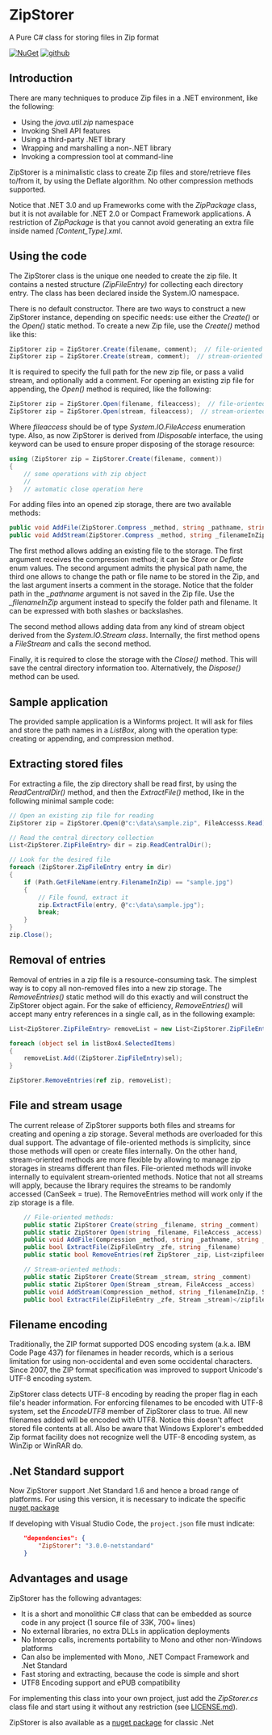# ZipStorer
A Pure C# class for storing files in Zip format

[![NuGet](https://img.shields.io/nuget/v/ZipStorer.svg)](https://www.nuget.org/packages/ZipStorer/)
[![github](https://img.shields.io/github/stars/jaime-olivares/zipstorer.svg)]()

## Introduction
There are many techniques to produce Zip files in a .NET environment, like the following:

* Using the *java.util.zip* namespace
* Invoking Shell API features
* Using a third-party .NET library
* Wrapping and marshalling a non-.NET library
* Invoking a compression tool at command-line

ZipStorer is a minimalistic class to create Zip files and store/retrieve files to/from it, by using the Deflate algorithm. No other compression methods supported.

Notice that .NET 3.0 and up Frameworks come with the *ZipPackage* class, but it is not available for .NET 2.0 or Compact Framework applications. A restriction of *ZipPackage* is that you cannot avoid generating an extra file inside named *[Content_Type].xml*.

## Using the code
The ZipStorer class is the unique one needed to create the zip file. It contains a nested structure *(ZipFileEntry)* for collecting each directory entry. The class has been declared inside the System.IO namespace. 

There is no default constructor. There are two ways to construct a new ZipStorer instance, depending on specific needs: use either the *Create()* or the *Open()* static method. To create a new Zip file, use the *Create()* method like this:

````csharp
ZipStorer zip = ZipStorer.Create(filename, comment);  // file-oriented version
ZipStorer zip = ZipStorer.Create(stream, comment);  // stream-oriented version
````

It is required to specify the full path for the new zip file, or pass a valid stream, and optionally add a comment. For opening an existing zip file for appending, the *Open()* method is required, like the following:

````csharp
ZipStorer zip = ZipStorer.Open(filename, fileaccess);  // file-oriented version
ZipStorer zip = ZipStorer.Open(stream, fileaccess);  // stream-oriented version
````

Where *fileaccess* should be of type *System.IO.FileAccess* enumeration type. Also, as now ZipStorer is derived from *IDisposable* interface, the using keyword can be used to ensure proper disposing of the storage resource:

````csharp
using (ZipStorer zip = ZipStorer.Create(filename, comment))
{
    // some operations with zip object
    //
}   // automatic close operation here
````

For adding files into an opened zip storage, there are two available methods:

````csharp
public void AddFile(ZipStorer.Compress _method, string _pathname, string _filenameInZip, string _comment);
public void AddStream(ZipStorer.Compress _method, string _filenameInZip, Stream _source, DateTime _modTime, string _comment);
````
    
The first method allows adding an existing file to the storage. The first argument receives the compression method; it can be *Store* or *Deflate* enum values. The second argument admits the physical path name, the third one allows to change the path or file name to be stored in the Zip, and the last argument inserts a comment in the storage. Notice that the folder path in the *_pathname* argument is not saved in the Zip file. Use the *_filenameInZip* argument instead to specify the folder path and filename. It can be expressed with both slashes or backslashes.

The second method allows adding data from any kind of stream object derived from the *System.IO.Stream class*. Internally, the first method opens a *FileStream* and calls the second method.

Finally, it is required to close the storage with the *Close()* method. This will save the central directory information too. Alternatively, the *Dispose()* method can be used.

## Sample application
The provided sample application is a Winforms project. It will ask for files and store the path names in a *ListBox*, along with the operation type: creating or appending, and compression method. 

## Extracting stored files
For extracting a file, the zip directory shall be read first, by using the *ReadCentralDir()* method, and then the *ExtractFile()* method, like in the following minimal sample code:

````csharp
// Open an existing zip file for reading
ZipStorer zip = ZipStorer.Open(@"c:\data\sample.zip", FileAccesss.Read);

// Read the central directory collection
List<ZipStorer.ZipFileEntry> dir = zip.ReadCentralDir();

// Look for the desired file
foreach (ZipStorer.ZipFileEntry entry in dir)
{
    if (Path.GetFileName(entry.FilenameInZip) == "sample.jpg")
    {
        // File found, extract it
        zip.ExtractFile(entry, @"c:\data\sample.jpg");
        break;
    }
}
zip.Close();
````

## Removal of entries
Removal of entries in a zip file is a resource-consuming task. The simplest way is to copy all non-removed files into a new zip storage. The *RemoveEntries()* static method will do this exactly and will construct the ZipStorer object again. For the sake of efficiency, *RemoveEntries()* will accept many entry references in a single call, as in the following example:

````csharp
List<ZipStorer.ZipFileEntry> removeList = new List<ZipStorer.ZipFileEntry>();

foreach (object sel in listBox4.SelectedItems)
{
    removeList.Add((ZipStorer.ZipFileEntry)sel);
}

ZipStorer.RemoveEntries(ref zip, removeList);
````

## File and stream usage
The current release of ZipStorer supports both files and streams for creating and opening a zip storage. Several methods are overloaded for this dual support. The advantage of file-oriented methods is simplicity, since those methods will open or create files internally. On the other hand, stream-oriented methods are more flexible by allowing to manage zip storages in streams different than files. File-oriented methods will invoke internally to equivalent stream-oriented methods. Notice that not all streams will apply, because the library requires the streams to be randomly accessed (CanSeek = true). The RemoveEntries method will work only if the zip storage is a file.

````csharp
    // File-oriented methods:
    public static ZipStorer Create(string _filename, string _comment)
    public static ZipStorer Open(string _filename, FileAccess _access)
    public void AddFile(Compression _method, string _pathname, string _filenameInZip, string _comment)
    public bool ExtractFile(ZipFileEntry _zfe, string _filename)
    public static bool RemoveEntries(ref ZipStorer _zip, List<zipfileentry> _zfes)  // No stream-oriented equivalent

    // Stream-oriented methods:
    public static ZipStorer Create(Stream _stream, string _comment)
    public static ZipStorer Open(Stream _stream, FileAccess _access)
    public void AddStream(Compression _method, string _filenameInZip, Stream _source, DateTime _modTime, string _comment)
    public bool ExtractFile(ZipFileEntry _zfe, Stream _stream)</zipfileentry>
````
        
## Filename encoding
Traditionally, the ZIP format supported DOS encoding system (a.k.a. IBM Code Page 437) for filenames in header records, which is a serious limitation for using non-occidental and even some occidental characters. Since 2007, the ZIP format specification was improved to support Unicode's UTF-8 encoding system.

ZipStorer class detects UTF-8 encoding by reading the proper flag in each file's header information. For enforcing filenames to be encoded with UTF-8 system, set the *EncodeUTF8* member of ZipStorer class to true. All new filenames added will be encoded with UTF8. Notice this doesn't affect stored file contents at all. Also be aware that Windows Explorer's embedded Zip format facility does not recognize well the UTF-8 encoding system, as WinZip or WinRAR do.

## .Net Standard support
Now ZipStorer support .Net Standard 1.6 and hence a broad range of platforms. For using this version, it is necessary to indicate the specific [nuget package](https://www.nuget.org/packages/ZipStorer/3.0.0-netstandard)

If developing with Visual Studio Code, the `project.json` file must indicate:
````json
    "dependencies": {
        "ZipStorer": "3.0.0-netstandard"
    }
````

## Advantages and usage
ZipStorer has the following advantages:

* It is a short and monolithic C# class that can be embedded as source code in any project (1 source file of 33K, 700+ lines)
* No external libraries, no extra DLLs in application deployments
* No Interop calls, increments portability to Mono and other non-Windows platforms
* Can also be implemented with Mono, .NET Compact Framework and .Net Standard
* Fast storing and extracting, because the code is simple and short
* UTF8 Encoding support and ePUB compatibility
 
For implementing this class into your own project, just add the *ZipStorer.cs* class file and start using it without any restriction (see [LICENSE.md](License)).

ZipStorer is also available as a [nuget package](https://www.nuget.org/packages/ZipStorer/) for classic .Net
